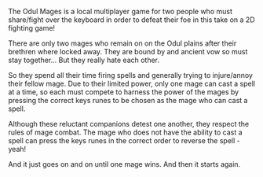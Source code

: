 The Odul Mages is a local multiplayer game for two people who must share/fight over the keyboard in order to defeat their foe in this take on a 2D fighting game!

There are only two mages who remain on on the Odul plains after their brethren where locked away. They are bound by and ancient vow so must stay together... But they really hate each other.

So they spend all their time firing spells and generally trying to injure/annoy their fellow mage. Due to their limited power, only one mage can cast a spell at a time, so each must compete to harness the power of the mages by pressing the correct keys runes to be chosen as the mage who can cast a spell.

Although these reluctant companions detest one another, they respect the rules of mage combat. The mage who does not have the ability to cast a spell can press the keys runes in the correct order to reverse the spell - yeah!

And it just goes on and on until one mage wins. And then it starts again.